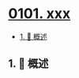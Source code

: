 # [0101. xxx](https://github.com/Tdahuyou/TNotes.leetcode/tree/main/notes/0101.%20xxx)

<!-- region:toc -->

- [1. 📝 概述](#1--概述)

<!-- endregion:toc -->

## 1. 📝 概述

